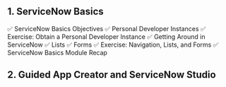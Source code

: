 ## 1. ServiceNow Basics

  :white_check_mark: ServiceNow Basics Objectives 
  :white_check_mark: Personal Developer Instances
  :white_check_mark: Exercise: Obtain a Personal Developer Instance
  :white_check_mark: Getting Around in ServiceNow
  :white_check_mark: Lists
  :white_check_mark: Forms
  :white_check_mark: Exercise: Navigation, Lists, and Forms
  :white_check_mark: ServiceNow Basics Module Recap

## 2. Guided App Creator and ServiceNow Studio
